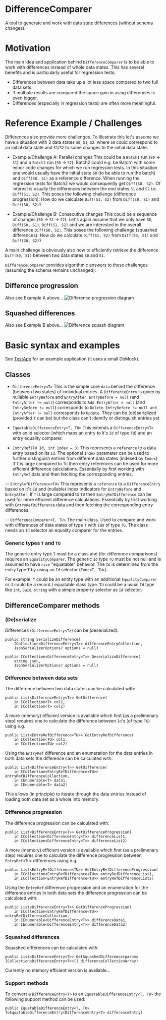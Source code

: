 # DifferenceComparer
A tool to generate and work with data state differences (without schema changes).


# Motivation
The main idea and application behind `DifferenceComparer` is to be able to work with differences instead of whole data states.
This has several benefits and is particularly useful for regression tests:
- Differences between data take up a lot less space compared to two full data sets.
- If multiple results are compared the space gain in using differences is even bigger.
- Differences (especially in regression tests) are often more meaningful.


# Reference Example / Challenges
Differences also provide more challenges. To illustrate this let's assume we have a situation with 3 data states `S0`, `S1`, `S2`.
where `S0` could correspond to an initial data state and `S1`/`S2` to some changes to the initial data state.

- Example/Challenge A: Parallel changes
  This could be a `Batch1` run (`S0` -> `S1`) and a `Batch2` run (`S0` -> `S2`).
  Batch2 could e.g. be Batch1 with some minor code changes for which we run regression tests.
  In this situation one would usually have the initial state `S0` (to be able to run the batch) and `Diff(S0, S1)` as a reference difference.
  When running the regression tests for Batch2 we would consequently get `Diff(S0, S2)`.
  Of interest is usually the differences between the end states `S1` and `S2` i.e. `Diff(S1, S2)`.
  This poses the following challenge (difference progression):
  How do we calculate `Diff(S1, S2)` from `Diff(S0, S1)` and `Diff(S0, S2)`?

- Example/Challenge B: Consecutive changes
  This could be a sequence of changes (`S0` -> `S1` -> `S2`).
  Let's again assume that we only have `S0`, `Diff(S0, S1)`, `Diff(S1, S2)` and we are interested in the overall difference `Diff(S0, S2)`.
  This poses the following challenge (squashed differences):
  How do we calculate `Diff(S1, S2)` from `Diff(S0, S1)` and `Diff(S0, S2)`?

A main challenge is obviously also how to efficiently retrieve the difference `Diff(S0, S1)` between two data states `S0` and `S1`.

`DifferenceComparer` provides algorithmic answers to these challenges (assuming the schema remains unchanged):

## Difference progression
Also see Example A above...
![Difference progression diagram](http://www.plantuml.com/plantuml/proxy?cache=no&src=https://raw.githubusercontent.com/jjermann/differenceComparer/develop/doc/differenceProgression.puml)

## Squashed differences
Also see Example B above...
![Difference squash diagram](http://www.plantuml.com/plantuml/proxy?cache=no&src=https://raw.githubusercontent.com/jjermann/differenceComparer/develop/doc/differenceSquash.puml)


# Basic syntax and examples
See [TestApp](https://github.com/jjermann/differenceComparer/blob/develop/src/TestApp/Program.cs) for an example application (it uses a small DbMock).
## Classes
- ```DifferenceEntry<T>```
  This is the simple core `data` behind the difference (between two states) of individual entries.
  A `DifferenceEntry` is given by nullable `EntryBefore` and `EntryAfter`.
  `EntryBefore = null` (and `EntryAfter != null`) corresponds to `Add`.
  `EntryAfter = null` (and `EntryBefore != null`) corresponds to `Delete`.
  `EntryBefore != null and EntryAfter != null` corresponds to `Update`.
  They can be (de)serialized (provided `T` can be) but the class can't identify or distinguish entries yet.

- ```EquatableDifferenceEntry<T, TU>```
  This extends a `DifferenceEntry<T>` with an id selector (which maps an entry to it's `Id` of type `TU`) and an entry equality comparer.

- ```EntryRef(TU Id, int Index = 0)```
  This represents a `reference` to a data entry based on its `Id`.
  The optional `Index` parameter can be used to further distinguish entries from different data states (indexed by `Index`).
  If `T` is large compared to `TU` then entry references can be used for more efficient difference calculations.
  Essentially by first working with `EntryRef` data and then fetching the corresponding entries.

-- ```EntryRefDifference<TU>```
  This represents a `reference` to a `DifferenceEntry` based on it's `Id` and (nullable) index indicators for `EntryBefore` and `EntryAfter`.
  If `T` is large compared to `TU` then `EntryRefDifference` can be used for more efficient difference calculations.
  Essentially by first working with `EntryRefDifference` data and then fetching the corresponding entry differences.

-- ```DifferenceComparer<T, TU>```
  The main class.
  Used to compare and work with differences of data states of type `T` with `Id`s of type `TU`.
  The class needs an `Id` selector an equality comparer for the entries.

### Generic types `T` and `TU`
The generic entry type `T` must be a class and (for difference comparisons) requires an `EqualityComparer`.
The generic `Id` type `TU` must be not null and is assumed to have `nice` "equatable" behavior.
The `Id` is determined from the entry type `T` by using an `Id` selector (`Func<T, TU>`).

For example:
`T` could be an entity type with an additional `EqualityComparer` or it could be a record / equatable class type.
`TU` could be a usual `Id` type like `int`, `Guid`, `string` with a simple property selector as `Id` selector.

## DifferenceComparer methods
### (De)serialize
Differences (`DifferenceEntry<T>`) can be (deserialized):
```
public string SerializeDifference(
    ICollection<DifferenceEntry<T>> differenceEntryCollection,
    JsonSerializerOptions? options = null)
```
```
public ICollection<DifferenceEntry<T>> DeserializeDifference(
    string json,
    JsonSerializerOptions? options = null)
```

### Difference between data sets
The difference between two data states can be calculated with:
```
public List<DifferenceEntry<T>> GetDifference(
    in ICollection<T> col1,
    in ICollection<T> col2)
```

A more (memory) efficient version is available which first (as a prelimenary step)
requires one to calculate the difference between `Id`'s (of type `TU`) using e.g.
```
public List<EntryRefDifference<TU>> GetEntryRefDifference(
    in ICollection<TU> col1,
    in ICollection<TU> col2)
```

Using the `EntryRef` difference and an enumeration for the data entries
in both data sets the difference can be calculated with:
```
public List<DifferenceEntry<T>> GetDifference(
    in ICollection<EntryRefDifference<TU>> entryRefDifferenceCollection,
    in IEnumerable<T> data1,
    in IEnumerable<T> data2)
```
This allows (in principle) to iterate through the data entries instead of loading both data set as a whole into memory.

### Difference progression
The difference progression can be calculated with:
```
public List<DifferenceEntry<T>> GetDifferenceProgression(
    in ICollection<DifferenceEntry<T>> differenceList1,
    in ICollection<DifferenceEntry<T>> differenceList2)
```

A more (memory) efficient version is available which first (as a prelimenary step)
requires one to calculate the difference progression between `EntryRef<TU>` differences using e.g.
```
public List<EntryRefDifference<TU>> GetEntryRefDifferenceProgression(
    in ICollection<EntryRefDifference<TU>> entryRefDifferenceList1,
    in ICollection<EntryRefDifference<TU>> entryRefDifferenceList2)
```

Using the `EntryRef` difference progression and an enumeration for the difference entries
in both data sets the difference progression can be calculated with:
```
public List<DifferenceEntry<T>> GetDifferenceProgression(
    in ICollection<EntryRefDifference<TU>> entryRefDifferenceCollection,
    in IEnumerable<DifferenceEntry<T>> differenceData1,
    in IEnumerable<DifferenceEntry<T>> differenceData2)
```

### Squashed differences
Squashed differences can be calculated with:
```
public List<DifferenceEntry<T>> GetSquashedDifference(params ICollection<DifferenceEntry<T>>[] differenceCollectionArray)
```

Currently no memory efficient version is available...

### Support methods
To convert a `DifferenceEntry<T>` to an `EquatableDifferenceEntry<T, TU>` the following support method can be used:
```
public EquatableDifferenceEntry<T, TU> ToEquatableDifferenceEntry(DifferenceEntry<T> differenceEntry)
```